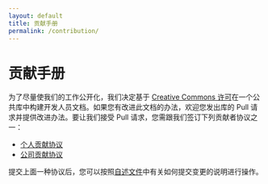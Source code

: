 ```yaml
---
layout: default
title: 贡献手册
permalink: /contribution/
---
```


# 贡献手册

为了尽量使我们的工作公开化，我们决定基于 [Creative Commons 许可](https://github.com/shotgunsoftware/developer-beta/blob/master/LICENSE.md)在一个公共库中构建开发人员文档。如果您有改进此文档的办法，欢迎您发出库的 Pull 请求并提供改进办法。要让我们接受 Pull 请求，您需跟我们签订下列贡献者协议之一：

- [个人贡献协议](contribution/ind_contrib_agmt_for_shotgun_developer_documentation.pdf)
- [公司贡献协议](contribution/corp_contrib_agmt_for_shotgun_developer_documentation.pdf)

提交上面一种协议后，您可以按照[自述文件](https://github.com/shotgunsoftware/developer-beta/#making-a-change-to-developershotgunsoftwarecom)中有关如何提交变更的说明进行操作。
